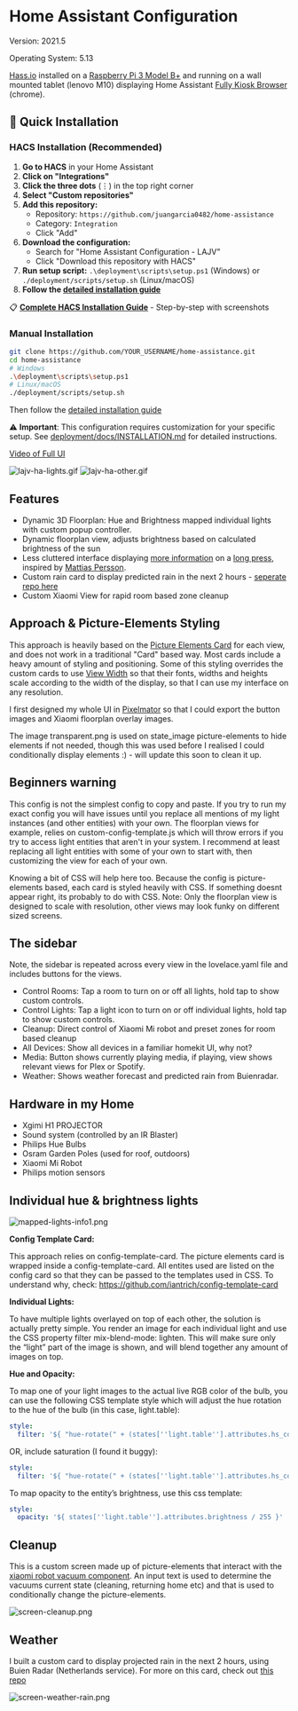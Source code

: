 # Home Assistant Configuration

Version: 2021.5

Operating System: 5.13

[Hass.io](https://home-assistant.io/) installed on a [Raspberry Pi 3 Model B+](https://www.raspberrypi.org/products/raspberry-pi-3-model-b-plus/) and running on a wall mounted tablet (lenovo M10) displaying Home Assistant [Fully Kiosk Browser](https://www.fully-kiosk.com/) (chrome).

## 🚀 Quick Installation

### HACS Installation (Recommended)
1. **Go to HACS** in your Home Assistant
2. **Click on "Integrations"**
3. **Click the three dots** (⋮) in the top right corner
4. **Select "Custom repositories"**
5. **Add this repository:**
   - Repository: `https://github.com/juangarcia0482/home-assistance`
   - Category: `Integration`
   - Click "Add"
6. **Download the configuration:**
   - Search for "Home Assistant Configuration - LAJV"
   - Click "Download this repository with HACS"
7. **Run setup script:** `.\deployment\scripts\setup.ps1` (Windows) or `./deployment/scripts/setup.sh` (Linux/macOS)
8. **Follow the [detailed installation guide](deployment/docs/INSTALLATION.md)**

📋 **[Complete HACS Installation Guide](HACS_INSTALLATION.md)** - Step-by-step with screenshots

### Manual Installation
```bash
git clone https://github.com/YOUR_USERNAME/home-assistance.git
cd home-assistance
# Windows
.\deployment\scripts\setup.ps1
# Linux/macOS  
./deployment/scripts/setup.sh
```
Then follow the [detailed installation guide](deployment/docs/INSTALLATION.md)

⚠️ **Important**: This configuration requires customization for your specific setup. See [deployment/docs/INSTALLATION.md](deployment/docs/INSTALLATION.md) for detailed instructions.

[Video of Full UI](https://www.youtube.com/watch?v=KcfZc1MXP_A)

![lajv-ha-lights.gif](https://github.com/lukevink/hass-config-lajv/blob/master/previews/lajv-ha-lights.gif?raw=true)
![lajv-ha-other.gif](https://github.com/lukevink/hass-config-lajv/blob/master/previews/lajv-ha-other.gif?raw=true)

## Features

* Dynamic 3D Floorplan: Hue and Brightness mapped individual lights with custom popup controller.
* Dynamic floorplan view, adjusts brightness based on calculated brightness of the sun
* Less cluttered interface displaying [more information](https://github.com/thomasloven/hass-browser_mod#popup) on a [long press](https://www.home-assistant.io/lovelace/picture-elements/#hold_action), inspired by [Mattias Persson](https://github.com/matt8707/hass-config).
* Custom rain card to display predicted rain in the next 2 hours - [seperate repo here](https://github.com/lukevink/home-assistant-buienradar-forecast-card)
* Custom Xiaomi View for rapid room based zone cleanup


## Approach & Picture-Elements Styling

This approach is heavily based on the [Picture Elements Card](https://www.home-assistant.io/lovelace/picture-elements/) for each view, and does not work in a traditional "Card" based way. Most cards include a heavy amount of styling and positioning. Some of this styling overrides the custom cards to use [View Width](https://css-tricks.com/fun-viewport-units/) so that their fonts, widths and heights scale according to the width of the display, so that I can use my interface on any resolution.

I first designed my whole UI in [Pixelmator](https://www.pixelmator.com/) so that I could export the button images and Xiaomi floorplan overlay images.

The image transparent.png is used on state_image picture-elements to hide elements if not needed, though this was used before I realised I could conditionally display elements :) - will update this soon to clean it up.



## Beginners warning

This config is not the simplest config to copy and paste. If you try to run my exact config you will have issues until you replace all mentions of my light instances (and other entities) with your own. The floorplan views for example, relies on custom-config-template.js which will throw errors if you try to access light entities that aren't in your system. I recommend at least replacing all light entities with some of your own to start with, then customizing the view for each of your own.

Knowing a bit of CSS will help here too. Because the config is picture-elements based, each card is styled heavily with CSS. If something doesnt appear right, its probably to do with CSS. Note: Only the floorplan view is designed to scale with resolution, other views may look funky on different sized screens.


## The sidebar

Note, the sidebar is repeated across every view in the lovelace.yaml file and includes buttons for the views.

* Control Rooms: Tap a room to turn on or off all lights, hold tap to show custom controls.
* Control Lights: Tap a light icon to turn on or off individual lights, hold tap to show custom controls.
* Cleanup: Direct control of Xiaomi Mi robot and preset zones for room based cleanup
* All Devices: Show all devices in a familiar homekit UI, why not?
* Media: Button shows currently playing media, if playing, view shows relevant views for Plex or Spotify.
* Weather: Shows weather forecast and predicted rain from Buienradar.



## Hardware in my Home

* Xgimi H1 PROJECTOR
* Sound system (controlled by an IR Blaster)
* Philips Hue Bulbs
* Osram Garden Poles (used for roof, outdoors)
* Xiaomi Mi Robot
* Philips motion sensors



## Individual hue & brightness lights

![mapped-lights-info1.png](https://github.com/lukevink/hass-config-lajv/blob/master/previews/mapped-lights-info1.png?raw=true)


**Config Template Card:**

This approach relies on config-template-card. The picture elements card is wrapped inside a config-template-card. All entites used are listed on the config card so that they can be passed to the templates used in CSS. To understand why, check: https://github.com/iantrich/config-template-card

**Individual Lights:**

To have multiple lights overlayed on top of each other, the solution is actually pretty simple. You render an image for each individual light and use the CSS property filter mix-blend-mode: lighten. This will make sure only the “light” part of the image is shown, and will blend together any amount of images on top.

**Hue and Opacity:**

To map one of your light images to the actual live RGB color of the bulb, you can use the following CSS template style which will adjust the hue rotation to the hue of the bulb (in this case, light.table):
```yaml
style:
  filter: '${ "hue-rotate(" + (states[''light.table''].attributes.hs_color ? states[''light.table''].attributes.hs_color[0] : 0) + "deg)"}'
```
OR, include saturation (I found it buggy):

```yaml
style:
  filter: '${ "hue-rotate(" + (states[''light.table''].attributes.hs_color ? states[''light.table''].attributes.hs_color[0] : 0) + "deg) saturate(" + (states[''light.table''].attributes.hs_color ? states[''light.table''].attributes.hs_color[1] : 100)+ "%)"}'
```

To map opacity to the entity’s brightness, use this css template:

```yaml
style:
  opacity: '${ states[''light.table''].attributes.brightness / 255 }'
```

## Cleanup

This is a custom screen made up of picture-elements that interact with the [xiaomi robot vacuum component](https://www.home-assistant.io/integrations/vacuum.xiaomi_miio/). An input text is used to determine the vacuums current state (cleaning, returning home etc) and that is used to conditionally change the picture-elements.

![screen-cleanup.png](https://github.com/lukevink/hass-config-lajv/blob/master/previews/screen-cleanup.png?raw=true)


## Weather

I built a custom card to display projected rain in the next 2 hours, using Buien Radar (Netherlands service).
For more on this card, check out [this repo](https://github.com/lukevink/home-assistant-buienradar-forecast-card)

![screen-weather-rain.png](https://github.com/lukevink/hass-config-lajv/blob/master/previews/screen-weather-rain.png?raw=true)
